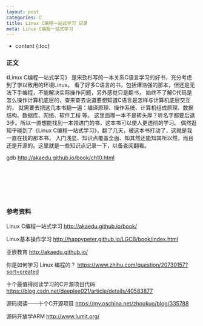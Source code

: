 ```yaml
---
layout: post
categories: C
title: Linux C编程一站式学习 记录
meta: Linux C编程一站式学习 
---
```

* content
{:toc}

### 正文

《Linux C编程一站式学习》 是宋劲杉写的一本关系C语言学习的好书，充分考虑到了学以致用的环境Linux。
看了好多C语言的书，包括谭浩强的那本，但还是无法下手编程，不能解决实际操作问题，另外感觉只是翻书，
始终不了解C代码是怎么操作计算机底层的，查来查去说道要想知道C语言是怎样与计算机底层交互的，
就需要去把这几本书翻一遍：编译原理、操作系统、计算机组成原理、数据结构、数据库、网络、软件工程 等。
这里面哪一本不是砖头厚？听名字都要后退3步。所以一直想能找到一本领进门的书，这本书可以使人更透彻的学习。
偶然逛知乎碰到了《Linux C编程一站式学习》，翻了几天，被这本书打动了，这就是我一直在找的那本书，
入门浅显、知识点覆盖全面、知其然还能知其所以然，而且还是开源的。这里就是一些知识点记录一下，以备查阅翻看。

gdb <http://akaedu.github.io/book/ch10.html>

<br/><br/><br/><br/><br/>
### 参考资料

Linux C编程一站式学习 <http://akaedu.github.io/book/>

Linux基本操作学习 <http://happypeter.github.io/LGCB/book/index.html>

亚嵌教育 <http://akaedu.github.io/>

你是如何学习 Linux 编程的？ <https://www.zhihu.com/question/20730157?sort=created>

十个最值得阅读学习的C开源项目代码 <https://blog.csdn.net/deeplee021/article/details/40583877>

源码阅读——十个C开源项目 <https://my.oschina.net/zhoukuo/blog/335788>

源码开放学ARM <http://www.lumit.org/>
